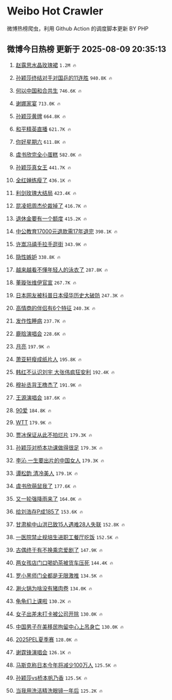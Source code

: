 # Weibo Hot Crawler 



微博热榜爬虫，利用 Github Action 的调度脚本更新 BY PHP 


## 微博今日热榜 更新于 2025-08-09 20:35:13 
1. [赵露思水晶玫瑰裙](https://s.weibo.com/weibo?q=%23%E8%B5%B5%E9%9C%B2%E6%80%9D%E6%B0%B4%E6%99%B6%E7%8E%AB%E7%91%B0%E8%A3%99%23&t=31&band_rank=1&Refer=top) `1.2M 🔥` 

1. [孙颖莎终结对手对国乒的11连胜](https://s.weibo.com/weibo?q=%23%E5%AD%99%E9%A2%96%E8%8E%8E%E7%BB%88%E7%BB%93%E5%AF%B9%E6%89%8B%E5%AF%B9%E5%9B%BD%E4%B9%92%E7%9A%8411%E8%BF%9E%E8%83%9C%23&t=31&band_rank=2&Refer=top) `940.8K 🔥` 

1. [何以中国和合共生](https://s.weibo.com/weibo?q=%23%E4%BD%95%E4%BB%A5%E4%B8%AD%E5%9B%BD%E5%92%8C%E5%90%88%E5%85%B1%E7%94%9F%23&t=31&band_rank=3&Refer=top) `746.6K 🔥` 

1. [谢娜家宴](https://s.weibo.com/weibo?q=%23%E8%B0%A2%E5%A8%9C%E5%AE%B6%E5%AE%B4%23&t=31&band_rank=4&Refer=top) `713.0K 🔥` 

1. [孙颖莎黄牌](https://s.weibo.com/weibo?q=%23%E5%AD%99%E9%A2%96%E8%8E%8E%E9%BB%84%E7%89%8C%23&t=31&band_rank=5&Refer=top) `664.8K 🔥` 

1. [和平精英直播](https://s.weibo.com/weibo?q=%E5%92%8C%E5%B9%B3%E7%B2%BE%E8%8B%B1%E7%9B%B4%E6%92%AD&t=31&band_rank=6&Refer=top) `621.7K 🔥` 

1. [你好星期六](https://s.weibo.com/weibo?q=%E4%BD%A0%E5%A5%BD%E6%98%9F%E6%9C%9F%E5%85%AD&t=31&band_rank=7&Refer=top) `611.8K 🔥` 

1. [虞书欣完全小蛋糕](https://s.weibo.com/weibo?q=%23%E8%99%9E%E4%B9%A6%E6%AC%A3%E5%AE%8C%E5%85%A8%E5%B0%8F%E8%9B%8B%E7%B3%95%23&t=31&band_rank=8&Refer=top) `582.0K 🔥` 

1. [孙颖莎真女王](https://s.weibo.com/weibo?q=%E5%AD%99%E9%A2%96%E8%8E%8E%E7%9C%9F%E5%A5%B3%E7%8E%8B&t=31&band_rank=9&Refer=top) `441.7K 🔥` 

1. [全红婵练瘦了](https://s.weibo.com/weibo?q=%E5%85%A8%E7%BA%A2%E5%A9%B5%E7%BB%83%E7%98%A6%E4%BA%86&t=31&band_rank=10&Refer=top) `436.1K 🔥` 

1. [利剑玫瑰大结局](https://s.weibo.com/weibo?q=%E5%88%A9%E5%89%91%E7%8E%AB%E7%91%B0%E5%A4%A7%E7%BB%93%E5%B1%80&t=31&band_rank=11&Refer=top) `423.4K 🔥` 

1. [昆凌把周杰伦裁掉了](https://s.weibo.com/weibo?q=%E6%98%86%E5%87%8C%E6%8A%8A%E5%91%A8%E6%9D%B0%E4%BC%A6%E8%A3%81%E6%8E%89%E4%BA%86&t=31&band_rank=12&Refer=top) `416.7K 🔥` 

1. [退休金要有一个额度](https://s.weibo.com/weibo?q=%E9%80%80%E4%BC%91%E9%87%91%E8%A6%81%E6%9C%89%E4%B8%80%E4%B8%AA%E9%A2%9D%E5%BA%A6&t=31&band_rank=13&Refer=top) `415.2K 🔥` 

1. [中公教育17000元退款需17年退完](https://s.weibo.com/weibo?q=%23%E4%B8%AD%E5%85%AC%E6%95%99%E8%82%B217000%E5%85%83%E9%80%80%E6%AC%BE%E9%9C%8017%E5%B9%B4%E9%80%80%E5%AE%8C%23&t=31&band_rank=14&Refer=top) `398.1K 🔥` 

1. [许嵩冯禧手拉手逛街](https://s.weibo.com/weibo?q=%23%E8%AE%B8%E5%B5%A9%E5%86%AF%E7%A6%A7%E6%89%8B%E6%8B%89%E6%89%8B%E9%80%9B%E8%A1%97%23&t=31&band_rank=15&Refer=top) `343.9K 🔥` 

1. [隐性嫉妒](https://s.weibo.com/weibo?q=%E9%9A%90%E6%80%A7%E5%AB%89%E5%A6%92&t=31&band_rank=16&Refer=top) `338.8K 🔥` 

1. [越来越看不懂年轻人的泳衣了](https://s.weibo.com/weibo?q=%E8%B6%8A%E6%9D%A5%E8%B6%8A%E7%9C%8B%E4%B8%8D%E6%87%82%E5%B9%B4%E8%BD%BB%E4%BA%BA%E7%9A%84%E6%B3%B3%E8%A1%A3%E4%BA%86&t=31&band_rank=17&Refer=top) `287.8K 🔥` 

1. [董璇张维伊官宣](https://s.weibo.com/weibo?q=%23%E8%91%A3%E7%92%87%E5%BC%A0%E7%BB%B4%E4%BC%8A%E5%AE%98%E5%AE%A3%23&t=31&band_rank=18&Refer=top) `267.7K 🔥` 

1. [日本网友被科普日本侵华历史大破防](https://s.weibo.com/weibo?q=%23%E6%97%A5%E6%9C%AC%E7%BD%91%E5%8F%8B%E8%A2%AB%E7%A7%91%E6%99%AE%E6%97%A5%E6%9C%AC%E4%BE%B5%E5%8D%8E%E5%8E%86%E5%8F%B2%E5%A4%A7%E7%A0%B4%E9%98%B2%23&t=31&band_rank=19&Refer=top) `247.3K 🔥` 

1. [高情商的伴侣有6个特征](https://s.weibo.com/weibo?q=%23%E9%AB%98%E6%83%85%E5%95%86%E7%9A%84%E4%BC%B4%E4%BE%A3%E6%9C%896%E4%B8%AA%E7%89%B9%E5%BE%81%23&t=31&band_rank=20&Refer=top) `240.3K 🔥` 

1. [发作性睡病](https://s.weibo.com/weibo?q=%E5%8F%91%E4%BD%9C%E6%80%A7%E7%9D%A1%E7%97%85&t=31&band_rank=21&Refer=top) `237.7K 🔥` 

1. [鹿晗演唱会](https://s.weibo.com/weibo?q=%E9%B9%BF%E6%99%97%E6%BC%94%E5%94%B1%E4%BC%9A&t=31&band_rank=22&Refer=top) `228.6K 🔥` 

1. [月亮](https://s.weibo.com/weibo?q=%E6%9C%88%E4%BA%AE&t=31&band_rank=23&Refer=top) `197.9K 🔥` 

1. [萧亚轩瘦成纸片人](https://s.weibo.com/weibo?q=%E8%90%A7%E4%BA%9A%E8%BD%A9%E7%98%A6%E6%88%90%E7%BA%B8%E7%89%87%E4%BA%BA&t=31&band_rank=24&Refer=top) `195.8K 🔥` 

1. [韩红不认识刘宇 大张伟疯狂安利](https://s.weibo.com/weibo?q=%E9%9F%A9%E7%BA%A2%E4%B8%8D%E8%AE%A4%E8%AF%86%E5%88%98%E5%AE%87%20%E5%A4%A7%E5%BC%A0%E4%BC%9F%E7%96%AF%E7%8B%82%E5%AE%89%E5%88%A9&t=31&band_rank=25&Refer=top) `192.4K 🔥` 

1. [穆祉丞背王橹杰了](https://s.weibo.com/weibo?q=%23%E7%A9%86%E7%A5%89%E4%B8%9E%E8%83%8C%E7%8E%8B%E6%A9%B9%E6%9D%B0%E4%BA%86%23&t=31&band_rank=26&Refer=top) `191.9K 🔥` 

1. [王源演唱会](https://s.weibo.com/weibo?q=%E7%8E%8B%E6%BA%90%E6%BC%94%E5%94%B1%E4%BC%9A&t=31&band_rank=27&Refer=top) `187.6K 🔥` 

1. [90爱](https://s.weibo.com/weibo?q=90%E7%88%B1&t=31&band_rank=28&Refer=top) `184.8K 🔥` 

1. [WTT](https://s.weibo.com/weibo?q=WTT&t=31&band_rank=29&Refer=top) `179.9K 🔥` 

1. [贾冰保证从此不拍烂片](https://s.weibo.com/weibo?q=%E8%B4%BE%E5%86%B0%E4%BF%9D%E8%AF%81%E4%BB%8E%E6%AD%A4%E4%B8%8D%E6%8B%8D%E7%83%82%E7%89%87&t=31&band_rank=30&Refer=top) `179.3K 🔥` 

1. [孙颖莎对桥本功课做得很足](https://s.weibo.com/weibo?q=%E5%AD%99%E9%A2%96%E8%8E%8E%E5%AF%B9%E6%A1%A5%E6%9C%AC%E5%8A%9F%E8%AF%BE%E5%81%9A%E5%BE%97%E5%BE%88%E8%B6%B3&t=31&band_rank=31&Refer=top) `179.3K 🔥` 

1. [李沁 一生要出片的中国女人](https://s.weibo.com/weibo?q=%E6%9D%8E%E6%B2%81%20%E4%B8%80%E7%94%9F%E8%A6%81%E5%87%BA%E7%89%87%E7%9A%84%E4%B8%AD%E5%9B%BD%E5%A5%B3%E4%BA%BA&t=31&band_rank=32&Refer=top) `179.3K 🔥` 

1. [谭松韵 清冷美人](https://s.weibo.com/weibo?q=%E8%B0%AD%E6%9D%BE%E9%9F%B5%20%E6%B8%85%E5%86%B7%E7%BE%8E%E4%BA%BA&t=31&band_rank=33&Refer=top) `179.1K 🔥` 

1. [虞书欣萌鼠我了](https://s.weibo.com/weibo?q=%E8%99%9E%E4%B9%A6%E6%AC%A3%E8%90%8C%E9%BC%A0%E6%88%91%E4%BA%86&t=31&band_rank=34&Refer=top) `177.6K 🔥` 

1. [又一轮强降雨来了](https://s.weibo.com/weibo?q=%23%E5%8F%88%E4%B8%80%E8%BD%AE%E5%BC%BA%E9%99%8D%E9%9B%A8%E6%9D%A5%E4%BA%86%23&t=31&band_rank=35&Refer=top) `164.0K 🔥` 

1. [给刘浩存P成185了](https://s.weibo.com/weibo?q=%E7%BB%99%E5%88%98%E6%B5%A9%E5%AD%98P%E6%88%90185%E4%BA%86&t=31&band_rank=36&Refer=top) `153.6K 🔥` 

1. [甘肃榆中山洪已致15人遇难28人失联](https://s.weibo.com/weibo?q=%23%E7%94%98%E8%82%83%E6%A6%86%E4%B8%AD%E5%B1%B1%E6%B4%AA%E5%B7%B2%E8%87%B415%E4%BA%BA%E9%81%87%E9%9A%BE28%E4%BA%BA%E5%A4%B1%E8%81%94%23&t=31&band_rank=37&Refer=top) `152.8K 🔥` 

1. [一医院禁止规培生进职工餐厅吃饭](https://s.weibo.com/weibo?q=%23%E4%B8%80%E5%8C%BB%E9%99%A2%E7%A6%81%E6%AD%A2%E8%A7%84%E5%9F%B9%E7%94%9F%E8%BF%9B%E8%81%8C%E5%B7%A5%E9%A4%90%E5%8E%85%E5%90%83%E9%A5%AD%23&t=31&band_rank=38&Refer=top) `152.5K 🔥` 

1. [古偶终于有不换乘恋爱剧了](https://s.weibo.com/weibo?q=%E5%8F%A4%E5%81%B6%E7%BB%88%E4%BA%8E%E6%9C%89%E4%B8%8D%E6%8D%A2%E4%B9%98%E6%81%8B%E7%88%B1%E5%89%A7%E4%BA%86&t=31&band_rank=39&Refer=top) `147.9K 🔥` 

1. [两女孩店门口喝奶茶被货车压死](https://s.weibo.com/weibo?q=%E4%B8%A4%E5%A5%B3%E5%AD%A9%E5%BA%97%E9%97%A8%E5%8F%A3%E5%96%9D%E5%A5%B6%E8%8C%B6%E8%A2%AB%E8%B4%A7%E8%BD%A6%E5%8E%8B%E6%AD%BB&t=31&band_rank=40&Refer=top) `144.4K 🔥` 

1. [罗小黑师门全都是无限激推](https://s.weibo.com/weibo?q=%E7%BD%97%E5%B0%8F%E9%BB%91%E5%B8%88%E9%97%A8%E5%85%A8%E9%83%BD%E6%98%AF%E6%97%A0%E9%99%90%E6%BF%80%E6%8E%A8&t=31&band_rank=41&Refer=top) `134.5K 🔥` 

1. [涮火锅为啥没有猪肉卷](https://s.weibo.com/weibo?q=%23%E6%B6%AE%E7%81%AB%E9%94%85%E4%B8%BA%E5%95%A5%E6%B2%A1%E6%9C%89%E7%8C%AA%E8%82%89%E5%8D%B7%23&t=31&band_rank=42&Refer=top) `134.0K 🔥` 

1. [龟龟们上课啦](https://s.weibo.com/weibo?q=%E9%BE%9F%E9%BE%9F%E4%BB%AC%E4%B8%8A%E8%AF%BE%E5%95%A6&t=31&band_rank=43&Refer=top) `130.2K 🔥` 

1. [女子出差未打卡被公司开除](https://s.weibo.com/weibo?q=%23%E5%A5%B3%E5%AD%90%E5%87%BA%E5%B7%AE%E6%9C%AA%E6%89%93%E5%8D%A1%E8%A2%AB%E5%85%AC%E5%8F%B8%E5%BC%80%E9%99%A4%23&t=31&band_rank=44&Refer=top) `130.0K 🔥` 

1. [中国男子在美移民拘留中心上吊身亡](https://s.weibo.com/weibo?q=%23%E4%B8%AD%E5%9B%BD%E7%94%B7%E5%AD%90%E5%9C%A8%E7%BE%8E%E7%A7%BB%E6%B0%91%E6%8B%98%E7%95%99%E4%B8%AD%E5%BF%83%E4%B8%8A%E5%90%8A%E8%BA%AB%E4%BA%A1%23&t=31&band_rank=45&Refer=top) `130.0K 🔥` 

1. [2025PEL夏季赛](https://s.weibo.com/weibo?q=%232025PEL%E5%A4%8F%E5%AD%A3%E8%B5%9B%23&t=31&band_rank=46&Refer=top) `128.0K 🔥` 

1. [谢霆锋演唱会](https://s.weibo.com/weibo?q=%E8%B0%A2%E9%9C%86%E9%94%8B%E6%BC%94%E5%94%B1%E4%BC%9A&t=31&band_rank=47&Refer=top) `126.1K 🔥` 

1. [马斯克称日本今年将减少100万人](https://s.weibo.com/weibo?q=%23%E9%A9%AC%E6%96%AF%E5%85%8B%E7%A7%B0%E6%97%A5%E6%9C%AC%E4%BB%8A%E5%B9%B4%E5%B0%86%E5%87%8F%E5%B0%91100%E4%B8%87%E4%BA%BA%23&t=31&band_rank=48&Refer=top) `125.5K 🔥` 

1. [孙颖莎vs桥本帆乃香](https://s.weibo.com/weibo?q=%23%E5%AD%99%E9%A2%96%E8%8E%8Evs%E6%A1%A5%E6%9C%AC%E5%B8%86%E4%B9%83%E9%A6%99%23&t=31&band_rank=49&Refer=top) `125.5K 🔥` 

1. [当我用洗洁精洗眼镜一年后](https://s.weibo.com/weibo?q=%23%E5%BD%93%E6%88%91%E7%94%A8%E6%B4%97%E6%B4%81%E7%B2%BE%E6%B4%97%E7%9C%BC%E9%95%9C%E4%B8%80%E5%B9%B4%E5%90%8E%23&t=31&band_rank=50&Refer=top) `125.2K 🔥` 

